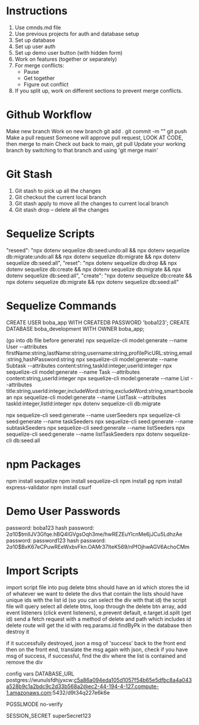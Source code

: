 
# Instructions
1. Use cmnds.md file
2. Use previous projects for auth and database setup
3. Set up database
4. Set up user auth
5. Set up demo user button (with hidden form)
6. Work on features (together or separately)
7. For merge conflicts:
    - Pause
    - Get together
    - Figure out conflict
8. If you split up, work on different sections to prevent merge conflicts.

# Github Workflow
Make new branch
Work on new branch
    git add .
    git commit -m ""
    git push
Make a pull request
Someone will approve pull request, LOOK AT CODE, then merge to main
Check out back to main, git pull
Update your working branch by switching to that branch and using 'git merge main'

# Git Stash
1.	Git stash to pick up all the changes
2.	Git checkout the current local branch
3.	Git stash apply to move all the changes to current local branch
4.	Git stash drop – delete all the changes

# Sequelize Scripts
"reseed": "npx dotenv sequelize db:seed:undo:all && npx dotenv sequelize db:migrate:undo:all && npx dotenv sequelize db:migrate && npx dotenv sequelize db:seed:all",
"reset": "npx dotenv sequelize db:drop && npx dotenv sequelize db:create && npx dotenv sequelize db:migrate && npx dotenv sequelize db:seed:all",
"create": "npx dotenv sequelize db:create && npx dotenv sequelize db:migrate && npx dotenv sequelize db:seed:all"


# Sequelize Commands
CREATE USER boba_app WITH CREATEDB PASSWORD 'boba123';
CREATE DATABASE boba_development WITH OWNER boba_app;

(go into db file before generate)
npx sequelize-cli model:generate --name User --attributes firstName:string,lastName:string,username:string,profilePicURL:string,email:string,hashPassword:string
npx sequelize-cli model:generate --name Subtask --attributes content:string,taskId:integer,userId:integer
npx sequelize-cli model:generate --name Task --attributes content:string,userId:integer
npx sequelize-cli model:generate --name List --attributes title:string,userId:integer,includeWord:string,excludeWord:string,smart:boolean
npx sequelize-cli model:generate --name ListTask --attributes taskId:integer,listId:integer
npx dotenv sequelize-cli db:migrate

npx sequelize-cli seed:generate --name userSeeders
npx sequelize-cli seed:generate --name taskSeeders
npx sequelize-cli seed:generate --name subtaskSeeders
npx sequelize-cli seed:generate --name listSeeders
npx sequelize-cli seed:generate --name listTaskSeeders
npx dotenv sequelize-cli db:seed:all


# npm Packages
npm install sequelize
npm install sequelize-cli
npm install pg
npm install express-validator
npm install csurf


# Demo User Passwords
password: boba123
hash password: $2a$10$tmIIJV3Gfqe.hBQ4IGVgsOqh3me/hwREZEuYlcnMe6jJCu5LdhzAe
password: password123
hash password: $2a$10$BxK67eCPuwREeWxbvFkn.OAMr37IteK569/nPfOjhwAGV6AchoCMm


# Import Scripts
import script file into pug
delete btns should have an id which stores the id of whatever we want to delete
the divs that contain the lists should have unique ids with the list id (so you can select the div with that id)
the script file will query select all delete btns,
    loop through the delete btn array,
    add event listeners (click event listeners),
    e.prevent default,
    e.target.id.split (get id)
send a fetch request with a method of delete and path which includes id
delete route will get the id with req.params.id
findByPk in the database
then destroy it

if it successfully destroyed, json a msg of 'success' back to the front end
then on the front end, translate the msg again with json,
check if you have msg of success,
if successful, find the div where the list is contained and remove the div



config vars
DATABASE_URL postgres://wunulsfdhjyxcw:c5a86a094eda105d1057f54b65e5dfbc8a4a043a528b9c1a2bdc9c2d33b568a2@ec2-44-194-4-127.compute-1.amazonaws.com:5432/d9t34q227e6k6e

PGSSLMODE no-verify

SESSION_SECRET superSecret123
